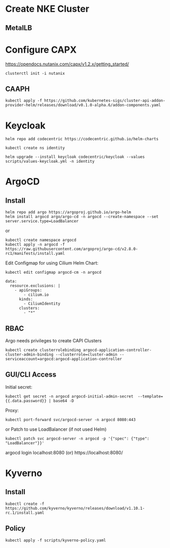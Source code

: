 # Create NKE Cluster
## MetalLB

# Configure CAPX
https://opendocs.nutanix.com/capx/v1.2.x/getting_started/

```
clusterctl init -i nutanix
```

## CAAPH
```
kubectl apply -f https://github.com/kubernetes-sigs/cluster-api-addon-provider-helm/releases/download/v0.1.0-alpha.6/addon-components.yaml
```

# Keycloak

```
helm repo add codecentric https://codecentric.github.io/helm-charts

kubectl create ns identity

helm upgrade --install keycloak codecentric/keycloak --values scripts/values-keycloak.yml -n identity
```

# ArgoCD
## Install

```
helm repo add argo https://argoproj.github.io/argo-helm
helm install argocd argo/argo-cd -n argocd --create-namespace --set server.service.type=LoadBalancer
```

or

```
kubectl create namespace argocd
kubectl apply -n argocd -f https://raw.githubusercontent.com/argoproj/argo-cd/v2.8.0-rc1/manifests/install.yaml
```

Edit Configmap for using Cilium Helm Chart:
```
kubectl edit configmap argocd-cm -n argocd
```

```
data:
  resource.exclusions: |
    - apiGroups:
        - cilium.io
      kinds:
        - CiliumIdentity
      clusters:
        - "*"
```

## RBAC
Argo needs privileges to create CAPI Clusters

```
kubectl create clusterrolebinding argocd-application-controller-cluster-admin-binding --clusterrole=cluster-admin --serviceaccount=argocd:argocd-application-controller
```

## GUI/CLI Access
Initial secret:
```
kubectl get secret -n argocd argocd-initial-admin-secret  --template={{.data.password}} | base64 -D
```

Proxy:
```
kubectl port-forward svc/argocd-server -n argocd 8080:443
```

or Patch to use LoadBalancer (if not used Helm)

```
kubectl patch svc argocd-server -n argocd -p '{"spec": {"type": "LoadBalancer"}}'
```

argocd login localhost:8080
(or)
https://localhost:8080/

# Kyverno
## Install
```
kubectl create -f https://github.com/kyverno/kyverno/releases/download/v1.10.1-rc.1/install.yaml
```
## Policy
```
kubectl apply -f scripts/kyverno-policy.yaml
```




